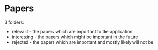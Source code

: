 # Papers
3 folders:

* relevant - the papers which are important to the application
* interesting - the papers which might be important in the future
* rejected - the papers which are important and mostly likely will not be
